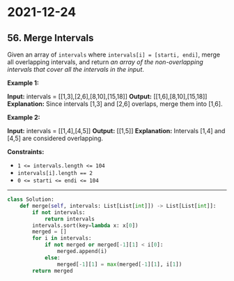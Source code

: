# 2021-12-24

## 56. Merge Intervals

Given an array of `intervals` where `intervals[i] = [starti, endi]`, merge all overlapping intervals, and return _an array of the non-overlapping intervals that cover all the intervals in the input_.

**Example 1:**

**Input:** intervals = \[\[1,3\],\[2,6\],\[8,10\],\[15,18\]\]
**Output:** \[\[1,6\],\[8,10\],\[15,18\]\]
**Explanation:** Since intervals \[1,3\] and \[2,6\] overlaps, merge them into \[1,6\].

**Example 2:**

**Input:** intervals = \[\[1,4\],\[4,5\]\]
**Output:** \[\[1,5\]\]
**Explanation:** Intervals \[1,4\] and \[4,5\] are considered overlapping.

**Constraints:**

- `1 <= intervals.length <= 104`
- `intervals[i].length == 2`
- `0 <= starti <= endi <= 104`

---

```py
class Solution:
    def merge(self, intervals: List[List[int]]) -> List[List[int]]:
        if not intervals:
            return intervals
        intervals.sort(key=lambda x: x[0])
        merged = []
        for i in intervals:
            if not merged or merged[-1][1] < i[0]:
                merged.append(i)
            else:
                merged[-1][1] = max(merged[-1][1], i[1])
        return merged
```
